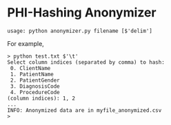 # PHI-Hashing Anonymizer

```
usage: python anonymizer.py filename [$'delim']
```

For example, 

```
> python test.txt $'\t'
Select column indices (separated by comma) to hash:
 0. ClientName
 1. PatientName
 2. PatientGender
 3. DiagnosisCode
 4. ProcedureCode
(column indices): 1, 2
...
INFO: Anonymized data are in myfile_anonymized.csv
> 
```

